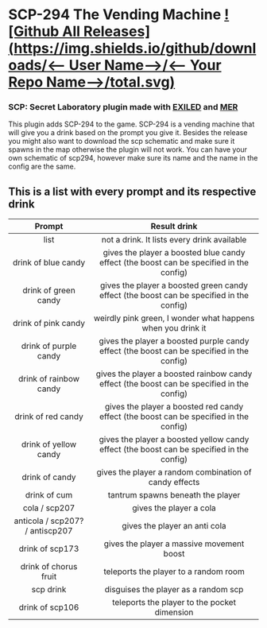# SCP-294 The Vending Machine [![Github All Releases](https://img.shields.io/github/downloads/<-- User Name-->/<-- Your Repo Name-->/total.svg)]()
### SCP: Secret Laboratory plugin made with [EXILED](https://github.com/Exiled-Team/EXILED) and [MER](https://github.com/Michal78900/MapEditorReborn)
This plugin adds SCP-294 to the game. SCP-294 is a vending machine that will give you a drink based on the prompt you give it.
Besides the release you might also want to download the scp schematic and make sure it spawns in the map otherwise the plugin will not work.
You can have your own schematic of scp294, however make sure its name and the name in the config are the same.
## This is a list with every prompt and its respective drink <a name="prompts"></a>
| Prompt   |  Result drink  |
| :------: | :------------: |
| list | not a drink. It lists every drink available |
| drink of blue candy | gives the player a boosted blue candy effect (the boost can be specified in the config) |
| drink of green candy | gives the player a boosted green candy effect (the boost can be specified in the config) | 
| drink of pink candy | weirdly pink green, I wonder what happens when you drink it |
| drink of purple candy | gives the player a boosted purple candy effect (the boost can be specified in the config) |
| drink of rainbow candy | gives the player a boosted rainbow candy effect (the boost can be specified in the config) |
| drink of red candy | gives the player a boosted red candy effect (the boost can be specified in the config) |
| drink of yellow candy | gives the player a boosted yellow candy effect (the boost can be specified in the config) |
| drink of candy | gives the player a random combination of candy effects |
| drink of cum | tantrum spawns beneath the player |
| cola / scp207 | gives the player a cola |
| anticola / scp207? / antiscp207 | gives the player an anti cola |
| drink of scp173 | gives the player a massive movement boost |
| drink of chorus fruit | teleports the player to a random room |
| scp drink | disguises the player as a random scp |
| drink of scp106 | teleports the player to the pocket dimension |


